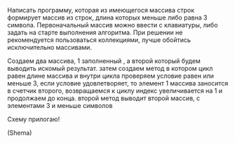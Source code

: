 Написать программу, которая из имеющегося массива строк формирует массив из строк, длина которых меньше либо равна 3 символа. Первоначальный массив можно ввести с клавиатуры, либо задать на старте выполнения алгоритма. При решении не рекомендуется пользоваться коллекциями, лучше обойтись
исключительно массивами.


Создаем два массива, 1 заполненный , а второй который будем выводить искомый результат. затем создаем метод в котором цикл равен длине массива и внутри цикла проверяем условие равен или меньше 3, если условие удовлетворяет, то элемент 1 массива заносится в счетчик второго, возвращаемся к циклу индекс увеличивается на 1 и продолжаем до конца.
второй метод выводит второй массив, с элементами 3 и меньше символов

Схему прилогаю!

(Shema)